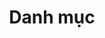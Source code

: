 ---
menu:
  after:
    name: categories
    weight: 5
    pre: <i data-feather="book" class="feather-menu" width=18 height=18></i>
title: Danh mục
---